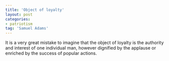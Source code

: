 ```yaml
---
title: 'Object of loyalty'
layout: post
categories:
- patriotism
tag: 'Samuel Adams'
---
```


It is a very great mistake to imagine that the object of loyalty is the authority and interest of one individual man, however dignified by the applause or enriched by the success of popular actions.